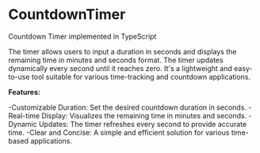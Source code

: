 # CountdownTimer

Countdown Timer implemented in TypeScript

The timer allows users to input a duration in seconds and displays the remaining time in minutes and seconds format. The timer updates dynamically every second until it reaches zero. It's a lightweight and easy-to-use tool suitable for various time-tracking and countdown applications.

**Features:**

-Customizable Duration: Set the desired countdown duration in seconds.
-Real-time Display: Visualizes the remaining time in minutes and seconds.
-Dynamic Updates: The timer refreshes every second to provide accurate time.
-Clear and Concise: A simple and efficient solution for various time-based applications.

